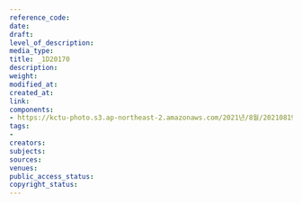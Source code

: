 ```yaml
---
reference_code: 
date: 
draft: 
level_of_description: 
media_type: 
title: _1D20170
description: 
weight: 
modified_at: 
created_at: 
link: 
components:
- https://kctu-photo.s3.ap-northeast-2.amazonaws.com/2021년/8월/20210819_일본+혐한+극우+지원+국정원은+진상을+밝혀라+기자회견/_1D20170.jpg
tags:
- 
creators: 
subjects: 
sources: 
venues: 
public_access_status: 
copyright_status: 
---
```

